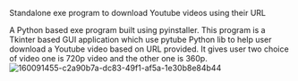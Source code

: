 Standalone exe program to download Youtube videos using their URL


A Python based exe program built using pyinstaller.
This program is a Tkinter based GUI application which use pytube Python lib to help user download a Youtube video based on URL provided.
It gives user two choice of video one is 720p video and the other one is 360p.
![160091455-c2a90b7a-dc83-49f1-af5a-1e30b8e84b44](https://user-images.githubusercontent.com/95672994/196537615-a4b35e9d-76c7-4c88-b983-8a17ac02536f.png)
